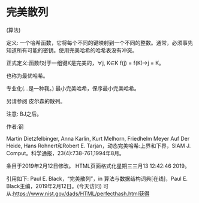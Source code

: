 # 完美散列


(算法)



定义:
一个哈希函数，它将每个不同的键映射到一个不同的整数。通常，必须事先知道所有可能的密钥。使用完美哈希的哈希表没有冲突。



正式定义:函数f对于一组键K是完美的，∀j, K∈K f(j) = f(K)→j = K。



也称为最优哈希。



专业化(…是一种我。)
最小完美哈希，保序最小完美哈希。



另请参阅
皮尔森的散列。



注意:
BJ之后。


作者:钢


Martin Dietzfelbinger, Anna Karlin, Kurt Melhorn, Friedhelm Meyer Auf Der Heide, Hans Rohnert和Robert E. Tarjan，动态完美哈希:上界和下界，SIAM J. Comput。科学通报，23(4):738-761,1994年8月。








条目于2019年2月12日修改。
HTML页面格式化星期三三月13 12:42:46 2019。



引用如下:
Paul E. Black，“完美散列”，in
算法与数据结构词典[在线]，Paul E. Black主编，2019年2月12日。(今天访问)
可从:https://www.nist.gov/dads/HTML/perfecthash.html获得